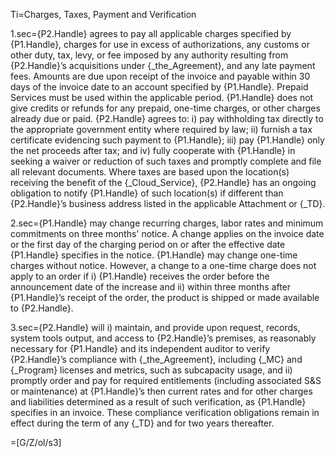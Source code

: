 Ti=Charges, Taxes, Payment and Verification

1.sec={P2.Handle} agrees to pay all applicable charges specified by {P1.Handle}, charges for use in excess of authorizations, any customs or other duty, tax, levy, or fee imposed by any authority resulting from {P2.Handle}’s acquisitions under {_the_Agreement}, and any late payment fees. Amounts are due upon receipt of the invoice and payable within 30 days of the invoice date to an account specified by {P1.Handle}. Prepaid Services must be used within the applicable period. {P1.Handle} does not give credits or refunds for any prepaid, one-time charges, or other charges already due or paid. {P2.Handle} agrees to: i) pay withholding tax directly to the appropriate government entity where required by law; ii) furnish a tax certificate evidencing such payment to {P1.Handle}; iii) pay {P1.Handle} only the net proceeds after tax; and iv) fully cooperate with {P1.Handle} in seeking a waiver or reduction of such taxes and promptly complete and file all relevant documents. Where taxes are based upon the location(s) receiving the benefit of the {_Cloud_Service}, {P2.Handle} has an ongoing obligation to notify {P1.Handle} of such location(s) if different than {P2.Handle}’s business address listed in the applicable Attachment or {_TD}.

2.sec={P1.Handle} may change recurring charges, labor rates and minimum commitments on three months' notice. A change applies on the invoice date or the first day of the charging period on or after the effective date {P1.Handle} specifies in the notice. {P1.Handle} may change one-time charges without notice. However, a change to a one-time charge does not apply to an order if i) {P1.Handle} receives the order before the announcement date of the increase and ii) within three months after {P1.Handle}’s receipt of the order, the product is shipped or made available to {P2.Handle}.

3.sec={P2.Handle} will i) maintain, and provide upon request, records, system tools output, and access to {P2.Handle}’s premises, as reasonably necessary for {P1.Handle} and its independent auditor to verify {P2.Handle}’s compliance with {_the_Agreement}, including {_MC} and {_Program} licenses and metrics, such as subcapacity usage, and ii) promptly order and pay for required entitlements (including associated S&S or maintenance) at {P1.Handle}’s then current rates and for other charges and liabilities determined as a result of such verification, as {P1.Handle} specifies in an invoice. These compliance verification obligations remain in effect during the term of any {_TD} and for two years thereafter.

=[G/Z/ol/s3]

